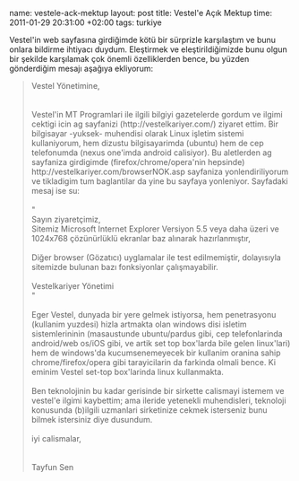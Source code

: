 name: vestele-ack-mektup
layout: post
title: Vestel'e Açık Mektup
time: 2011-01-29 20:31:00 +02:00
tags: turkiye

Vestel'in web sayfasına girdiğimde kötü bir sürprizle karşılaştım ve bunu onlara bildirme ihtiyacı duydum. Eleştirmek ve eleştirildiğimizde bunu olgun bir şekilde karşılamak çok önemli özelliklerden bence, bu yüzden gönderdiğim mesajı aşağıya ekliyorum:
<!-- -**-END-**- -->
<blockquote>
    Vestel Yönetimine,<br /><br /><br />Vestel'in MT Programlari ile ilgili bilgiyi gazetelerde gordum ve ilgimi cektigi icin ag sayfanizi (http://vestelkariyer.com/) ziyaret ettim. Bir bilgisayar -yuksek- muhendisi olarak Linux işletim sistemi kullaniyorum, hem dizustu bilgisayarimda (ubuntu) hem de cep telefonumda (nexus one'imda android calisiyor). Bu aletlerden ag sayfaniza girdigimde (firefox/chrome/opera'nin hepsinde) http://vestelkariyer.com/browserNOK.asp sayfaniza yonlendiriliyorum ve tikladigim tum baglantilar da yine bu sayfaya yonleniyor. Sayfadaki mesaj ise su:<br /><br />"<br />Sayın ziyaretçimiz,<br />Sitemiz Microsoft Internet Explorer Versiyon 5.5 veya daha üzeri ve 1024x768 çözünürlüklü ekranlar baz alınarak hazırlanmıştır,<br /><br />Diğer browser (Gözatıcı) uyglamalar ile test edilmemiştir, dolayısıyla sitemizde bulunan bazı fonksiyonlar çalışmayabilir.<br /><br />Vestelkariyer Yönetimi<br />"<br /><br />Eger Vestel, dunyada bir yere gelmek istiyorsa, hem penetrasyonu (kullanim yuzdesi) hizla artmakta olan windows disi isletim sistemlerininin (masaustunde ubuntu/pardus gibi, cep telefonlarinda android/web os/iOS gibi, ve artik set top box'larda bile gelen linux'lari) hem de windows'da kucumsenemeyecek bir kullanim oranina sahip chrome/firefox/opera gibi tarayicilarin da farkinda olmali bence. Ki eminim Vestel set-top box'larinda linux kullanmakta.<br /><br />Ben teknolojinin bu kadar gerisinde bir sirkette calismayi istemem ve vestel'e ilgimi kaybettim; ama ileride yetenekli muhendisleri, teknoloji konusunda (b)ilgili uzmanlari sirketinize cekmek isterseniz bunu bilmek istersiniz diye dusundum.<br /><br />iyi calismalar,<br /><br /><br />Tayfun Sen
</blockquote>
